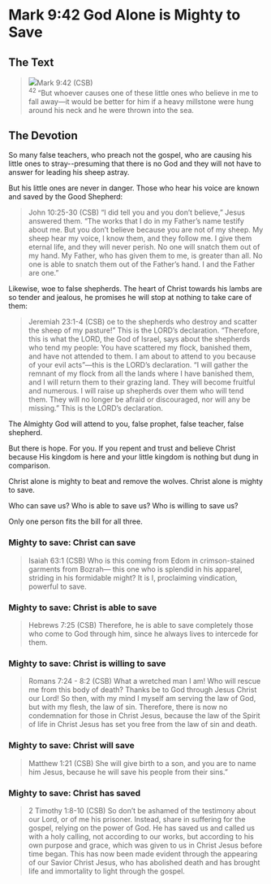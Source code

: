 # Mark 9:42 God Alone is Mighty to Save

## The Text

><img class="intro-right" src="/images/art-mark.jpg">Mark 9:42 (CSB)  
><sup> 42 </sup> “But whoever causes one of these little ones who believe in me to fall away—it would be better for him if a heavy millstone were hung around his neck and he were thrown into the sea.

## The Devotion

So many false teachers, who preach not the gospel, who are causing his little ones to stray--presuming that there is no God and they will not have to answer for leading his sheep astray.

But his little ones are never in danger. Those who hear his voice are known and saved by the Good Shepherd:

>John 10:25-30 (CSB) “I did tell you and you don’t believe,” Jesus answered them. “The works that I do in my Father’s name testify about me. But you don’t believe because you are not of my sheep. My sheep hear my voice, I know them, and they follow me. I give them eternal life, and they will never perish. No one will snatch them out of my hand. My Father, who has given them to me, is greater than all. No one is able to snatch them out of the Father’s hand. I and the Father are one.”

Likewise, woe to false shepherds. The heart of Christ towards his lambs are so tender and jealous, he promises he will stop at nothing to take care of them:

>Jeremiah 23:1-4 (CSB) oe to the shepherds who destroy and scatter the sheep of my pasture!” This is the LORD’s declaration. “Therefore, this is what the LORD, the God of Israel, says about the shepherds who tend my people: You have scattered my flock, banished them, and have not attended to them. I am about to attend to you because of your evil acts”—this is the LORD’s declaration. “I will gather the remnant of my flock from all the lands where I have banished them, and I will return them to their grazing land. They will become fruitful and numerous. I will raise up shepherds over them who will tend them. They will no longer be afraid or discouraged, nor will any be missing.” This is the LORD’s declaration.

The Almighty God will attend to you, false prophet, false teacher, false shepherd.

But there is hope. For you. If you repent and trust and believe Christ because His kingdom is here and your little kingdom is nothing but dung in comparison.

Christ alone is mighty to beat and remove the wolves. Christ alone is mighty to save.

Who can save us? Who is able to save us? Who is willing to save us?

Only one person fits the bill for all three.

### Mighty to save: Christ can save

>Isaiah 63:1 (CSB) Who is this coming from Edom
in crimson-stained garments from Bozrah—
this one who is splendid in his apparel,
striding in his formidable might?
It is I, proclaiming vindication,
powerful to save.

### Mighty to save: Christ is able to save

>Hebrews 7:25 (CSB) Therefore, he is able to save completely those who come to God through him, since he always lives to intercede for them.

### Mighty to save: Christ is willing to save

>Romans 7:24 - 8:2 (CSB) What a wretched man I am! Who will rescue me from this body of death? Thanks be to God through Jesus Christ our Lord! So then, with my mind I myself am serving the law of God, but with my flesh, the law of sin. Therefore, there is now no condemnation for those in Christ Jesus, because the law of the Spirit of life in Christ Jesus has set you free from the law of sin and death.

### Mighty to save: Christ will save

>Matthew 1:21 (CSB) She will give birth to a son, and you are to name him Jesus, because he will save his people from their sins.”

### Mighty to save: Christ has saved

>2 Timothy 1:8-10 (CSB) So don’t be ashamed of the testimony about our Lord, or of me his prisoner. Instead, share in suffering for the gospel, relying on the power of God. He has saved us and called us with a holy calling, not according to our works, but according to his own purpose and grace, which was given to us in Christ Jesus before time began. This has now been made evident through the appearing of our Savior Christ Jesus, who has abolished death and has brought life and immortality to light through the gospel.
